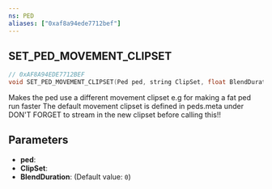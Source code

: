 ```yaml
---
ns: PED
aliases: ["0xaf8a94ede7712bef"]
---
```

## SET_PED_MOVEMENT_CLIPSET

```c
// 0xAF8A94EDE7712BEF
void SET_PED_MOVEMENT_CLIPSET(Ped ped, string ClipSet, float BlendDuration);
```

Makes the ped use a different movement clipset e.g for making a fat ped run faster The default movement clipset is defined in peds.meta under <MovementClipSet> DON'T FORGET to stream in the new clipset before calling this!!


## Parameters
* **ped**: 
* **ClipSet**: 
* **BlendDuration**: (Default value: `0`)
